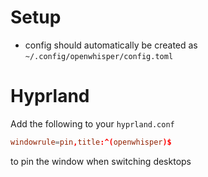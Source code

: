 # Setup
- config should automatically be created as `~/.config/openwhisper/config.toml`

# Hyprland
Add the following to your `hyprland.conf`
```hyprland.conf
windowrule=pin,title:^(openwhisper)$
```
to pin the window when switching desktops
